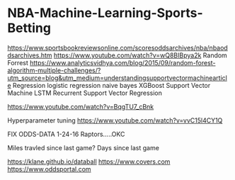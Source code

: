 # NBA-Machine-Learning-Sports-Betting
https://www.sportsbookreviewsonline.com/scoresoddsarchives/nba/nbaoddsarchives.htm
https://www.youtube.com/watch?v=wQ8BIBpya2k
Random Forrest
https://www.analyticsvidhya.com/blog/2015/09/random-forest-algorithm-multiple-challenges/?utm_source=blog&utm_medium=understandingsupportvectormachinearticle
Regression
logistic regression
naive bayes
XGBoost
Support Vector Machine
LSTM
Recurrent
Support Vector Regression


https://www.youtube.com/watch?v=BqgTU7_cBnk

Hyperparameter tuning
https://www.youtube.com/watch?v=vvC15l4CY1Q

FIX ODDS-DATA
1-24-16 Raptors.....OKC

Miles travled since last game?
Days since last game

https://klane.github.io/databall
https://www.covers.com
https://www.oddsportal.com